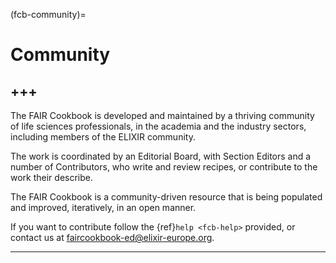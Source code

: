 (fcb-community)=
# Community
+++
---

The FAIR Cookbook is developed and maintained by a thriving community of life sciences professionals, in the academia and the industry sectors, including members of the ELIXIR community. 

The work is coordinated by an Editorial Board, with Section Editors and a number of Contributors, who write and review recipes, or contribute to the work their describe. 

The FAIR Cookbook is a community-driven resource that is being populated and improved, iteratively, in an open manner.

If you want to contribute follow the {ref}`help <fcb-help>` provided, or contact us at [faircookbook-ed@elixir-europe.org](mailto:faircookbook-ed@elixir-europe.org).

---

